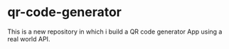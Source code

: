 # qr-code-generator
This is a new repository in which i build a QR code generator App using a real world API.
